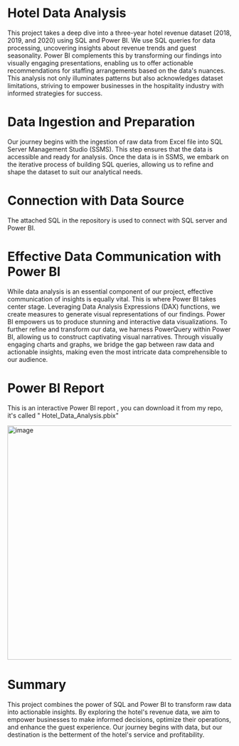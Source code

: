 # Hotel Data Analysis
This project takes a deep dive into a three-year hotel revenue dataset (2018, 2019, and 2020) using SQL and Power BI. We use SQL queries for data processing, uncovering insights about revenue trends and guest seasonality. Power BI complements this by transforming our findings into visually engaging presentations, enabling us to offer actionable recommendations for staffing arrangements based on the data's nuances. This analysis not only illuminates patterns but also acknowledges dataset limitations, striving to empower businesses in the hospitality industry with informed strategies for success.

# Data Ingestion and Preparation

Our journey begins with the ingestion of raw data from Excel file into SQL Server Management Studio (SSMS). This step ensures that the data is accessible and ready for analysis. Once the data is in SSMS, we embark on the iterative process of building SQL queries, allowing us to refine and shape the dataset to suit our analytical needs. 

# Connection with Data Source
The attached SQL in the repository is used to connect with SQL server and Power BI.

# Effective Data Communication with Power BI
While data analysis is an essential component of our project, effective communication of insights is equally vital. This is where Power BI takes center stage. Leveraging Data Analysis Expressions (DAX) functions, we create measures to generate visual representations of our findings. Power BI empowers us to produce stunning and interactive data visualizations. To further refine and transform our data, we harness PowerQuery within Power BI, allowing us to construct captivating visual narratives. Through visually engaging charts and graphs, we bridge the gap between raw data and actionable insights, making even the most intricate data comprehensible to our audience.

# Power BI Report
This is an interactive Power BI report , you can download it from my repo, it's called " Hotel_Data_Analysis.pbix" 

<img width="527" alt="image" src="https://github.com/jaseel342/Hotel_Data_Analysis/assets/135998004/0397d12a-af55-4542-b829-ff1d87fa5a25">

# Summary
This project combines the power of SQL and Power BI to transform raw data into actionable insights. By exploring the hotel's revenue data, we aim to empower businesses to make informed decisions, optimize their operations, and enhance the guest experience. Our journey begins with data, but our destination is the betterment of the hotel's service and profitability.
